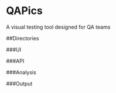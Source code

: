 # QAPics
A visual testing tool designed for QA teams

##Directories

###UI

###API

###Analysis


###Output

